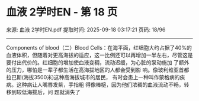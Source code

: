 # 血液 2学时EN - 第 18 页

来源: 血液 2学时EN.pdf
提取时间: 2025-09-18 03:17:21
页码: 18/96

---

Components of blood（二）Blood Cells：在海平面，红细胞大约占据了40%的血液体积，但随着对更高海拔的适应，这一比例还可以再增加一半左右，尽管这是要付出代价的。红细胞的增加使血液变稠，流动迟缓，为心脏的泵动施加 了额外的压力，哪怕是一辈子都生活在高海拔地区的人都会受到影 响。像玻利维亚首都拉巴斯(海拔3500米)这种高海拔城市的居民， 有时会患上一种叫作蒙格病的疾病。这种病让人嘴唇发紫，手指粗 得像棒槌，因为他们浓稠的血液流动不畅，转移到较低海拔后，问 题就消失了